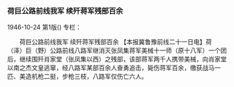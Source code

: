 ### 荷巨公路前线我军  续歼蒋军残部百余

1946-10-24
第1版()
专栏：

　　荷巨公路前线我军
    续歼蒋军残部百余
    【本报冀鲁豫前线二十一日电】荷（泽）巨（野）公路前线八路军继消灭张凤集蒋军美械十一师（原十八军）一个团后，继续围歼肖家堂（张凤集以西）之残部，该部蒋军两千人携带美械，向肖家堂以南之杰文皇逃窜，经八路军某部百余人奋勇追击，毙伤蒋军百余，缴获战马一匹、美造机枪二挺，步枪三枝，八路军仅伤亡六人。
